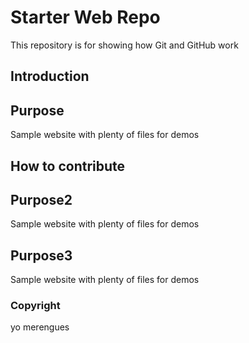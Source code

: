 # Starter Web Repo

This repository is for showing how Git and GitHub work

## Introduction

## Purpose
Sample website with plenty of files for demos

## How to contribute

## Purpose2
Sample website with plenty of files for demos

## Purpose3
Sample website with plenty of files for demos

### Copyright
yo merengues